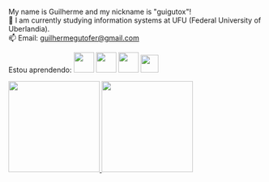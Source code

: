 
My name is Guilherme and my nickname is "guigutox"!<br>
🔭 I am currently studying information systems at UFU (Federal University of Uberlandia).<br>
📫 Email: guilhermegutofer@gmail.com

Estou aprendendo: 
<img src="https://cdn.jsdelivr.net/gh/devicons/devicon/icons/java/java-original.svg" width="40" height="40"/>
<img src="https://cdn.jsdelivr.net/gh/devicons/devicon/icons/html5/html5-original-wordmark.svg" width="40" height="40" />
<img src="https://cdn.jsdelivr.net/gh/devicons/devicon/icons/css3/css3-original-wordmark.svg"  width="40" height="40"/>
<img src="https://cdn.jsdelivr.net/gh/devicons/devicon/icons/c/c-original.svg" width="35" height="35" />
          
                           



<div>
<a href="https://github.com/guigutox">
<img height="180em" src="https://github-readme-stats.vercel.app/api/top-langs/?username=guigutox&layout=compact&langs_count=7&theme=dracula"/>
<img height="180em" src="https://github-readme-stats.vercel.app/api?username=guigutox&show_icons=true&theme=dracula&include_all_commits=true&count_private=true"/>
</div>     
                    
          
